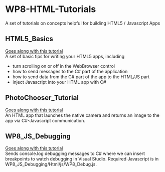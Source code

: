WP8-HTML-Tutorials
==================

A set of tutorials on concepts helpful for building HTML5 / Javascript Apps 

<h2>HTML5_Basics</h2>
<a href="http://matthiasshapiro.com/2012/11/26/windows-phone-html-5-app-basics/">Goes along with this tutorial</a>
<br/>
A set of basic tips for writing your HTML5 apps, including 
<ul>
<li>turn scrolling on or off in the WebBrowser control</li>
<li>how to send messages to the C# part of the application</li>
<li>how to send data from the C# part of the app to the HTML/JS part</li>
<li>inject Javascript into your HTML app with C#</li>
</ul>

<h2>PhotoChooser_Tutorial</h2>
<a href="http://matthiasshapiro.com/2012/11/28/camera-launching-from-html-app-in-windows-phone/">Goes along with this tutorial</a>
<br/>
An HTML app that launches the native camera and returns an image to the app via C#-Javascript communication.

<h2>WP8_JS_Debugging</h2>
<a href="http://matthiasshapiro.com/2012/12/03/debugging-an-html5-windows-phone-app//">Goes along with this tutorial</a>
<br/>
Sends console.log debugging messages to C# where we can insert breakpoints to watch debugging in Visual Studio. Required Javascript is in WP8_JS_Debugging/Html/js/WP8_Debug.js.